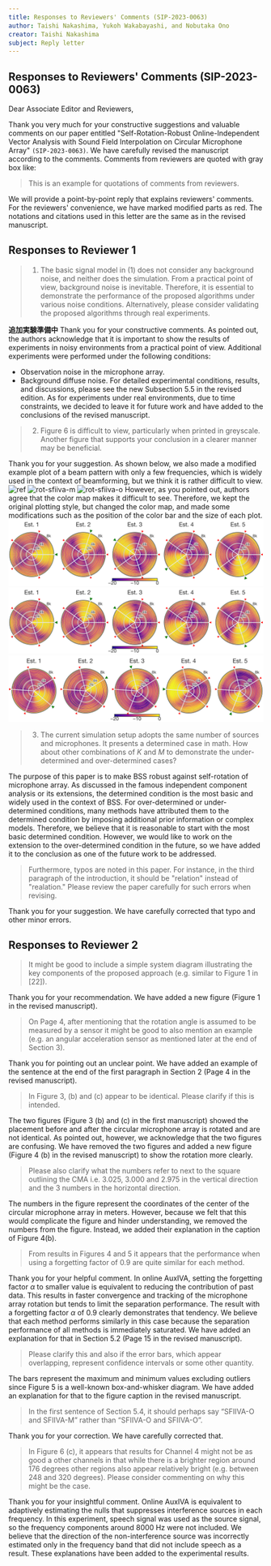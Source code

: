```yaml
---
title: Responses to Reviewers' Comments (SIP-2023-0063)
author: Taishi Nakashima, Yukoh Wakabayashi, and Nobutaka Ono
creator: Taishi Nakashima
subject: Reply letter
---
```


## Responses to Reviewers' Comments (SIP-2023-0063)

Dear Associate Editor and Reviewers,

Thank you very much for your constructive suggestions and valuable comments on our paper entitled "Self-Rotation-Robust Online-Independent Vector Analysis with Sound Field Interpolation on Circular Microphone Array" `(SIP-2023-0063)`.
We have carefully revised the manuscript according to the comments.
Comments from reviewers are quoted with gray box like:

> This is an example for quotations of comments from reviewers.

We will provide a point-by-point reply that explains reviewers' comments.
For the reviewers' convenience, we have marked modified parts as red.
The notations and citations used in this letter are the same as in the revised manuscript.

## Responses to Reviewer 1

> 1. The basic signal model in (1) does not consider any background noise, and neither does the simulation.
>    From a practical point of view, background noise is inevitable.
>    Therefore, it is essential to demonstrate the performance of the proposed algorithms under various noise conditions.
>    Alternatively, please consider validating the proposed algorithms through real experiments.

**追加実験準備中**
Thank you for your constructive comments.
As pointed out, the authors acknowledge that it is important to show the results of experiments in noisy environments from a practical point of view.
Additional experiments were performed under the following conditions:

- Observation noise in the microphone array.
- Background diffuse noise.
  For detailed experimental conditions, results, and discussions, please see the new Subsection 5.5 in the revised edition.
  As for experiments under real environments, due to time constraints, we decided to leave it for future work and have added to the conclusions of the revised manuscript.

> 2. Figure 6 is difficult to view, particularly when printed in greyscale.
>    Another figure that supports your conclusion in a clearer manner may be beneficial.

Thank you for your suggestion.
As shown below, we also made a modified example plot of a beam pattern with only a few frequencies, which is widely used in the context of beamforming, but we think it is rather difficult to view.
![ref](./fig/freq-limit/ref.png)
![rot-sfiiva-m](./fig/freq-limit/rot-sfiiva-m.png)
![rot-sfiiva-o](./fig/freq-limit/rot-sfiiva-o.png)
However, as you pointed out, authors agree that the color map makes it difficult to see.
Therefore, we kept the original plotting style, but changed the color map, and made some modifications such as the position of the color bar and the size of each plot.
![plasma-ref](./fig/ref.png)
![plasma-rot-sfiiva-o](./fig/rot_sfiiva-o.png)
![plasma-rot-sfiiva-m](./fig/rot_sfiiva-m.png)

> 3. The current simulation setup adopts the same number of sources and microphones.
>    It presents a determined case in math.
>    How about other combinations of $K$ and $M$ to demonstrate the under-determined and over-determined cases?

The purpose of this paper is to make BSS robust against self-rotation of microphone array.
As discussed in the famous independent component analysis or its extensions, the determined condition is the most basic and widely used in the context of BSS.
For over-determined or under-determined conditions, many methods have attributed them to the determined condition by imposing additional prior information or complex models.
Therefore, we believe that it is reasonable to start with the most basic determined condition.
However, we would like to work on the extension to the over-determined condition in the future, so we have added it to the conclusion as one of the future work to be addressed.

> Furthermore, typos are noted in this paper.
> For instance, in the third paragraph of the introduction, it should be "relation" instead of "realation."
> Please review the paper carefully for such errors when revising.

Thank you for your suggestion.
We have carefully corrected that typo and other minor errors.

<div style="page-break-after:always"></div>

## Responses to Reviewer 2

> It might be good to include a simple system diagram illustrating the key components of the proposed approach (e.g. similar to Figure 1 in [22]).

Thank you for your recommendation.
We have added a new figure (Figure 1 in the revised manuscript).

> On Page 4, after mentioning that the rotation angle is assumed to be measured by a sensor it might be good to also mention an example (e.g. an angular acceleration sensor as mentioned later at the end of Section 3).

Thank you for pointing out an unclear point.
We have added an example of the sentence at the end of the first paragraph in Section 2 (Page 4 in the revised manuscript).

> In Figure 3, (b) and (c) appear to be identical.
> Please clarify if this is intended.

The two figures (Figure 3 (b) and (c) in the first manuscript) showed the placement before and after the circular microphone array is rotated and are not identical.
As pointed out, however, we acknowledge that the two figures are confusing.
We have removed the two figures and added a new figure (Figure 4 (b) in the revised manuscript) to show the rotation more clearly.

> Please also clarify what the numbers refer to next to the square outlining the CMA i.e. 3.025, 3.000 and 2.975 in the vertical direction and the 3 numbers in the horizontal direction.

The numbers in the figure represent the coordinates of the center of the circular microphone array in meters.
However, because we felt that this would complicate the figure and hinder understanding, we removed the numbers from the figure.
Instead, we added their explanation in the caption of Figure 4(b).

> From results in Figures 4 and 5 it appears that the performance when using a forgetting factor of 0.9 are quite similar for each method.

Thank you for your helpful comment.
In online AuxIVA, setting the forgetting factor $\alpha$ to smaller value is equivalent to reducing the contribution of past data.
This results in faster convergence and tracking of the microphone array rotation but tends to limit the separation performance.
The result with a forgetting factor $\alpha$ of 0.9 clearly demonstrates that tendency.
We believe that each method performs similarly in this case because the separation performance of all methods is immediately saturated.
We have added an explanation for that in Section 5.2 (Page 15 in the revised manuscript).

> Please clarify this and also if the error bars, which appear overlapping, represent confidence intervals or some other quantity.

The bars represent the maximum and minimum values excluding outliers since Figure 5 is a well-known box-and-whisker diagram.
We have added an explanation for that to the figure caption in the revised manuscript.

> In the first sentence of Section 5.4, it should perhaps say “SFIIVA-O and SFIIVA-M” rather than “SFIIVA-O and SFIIVA-O”.

Thank you for your correction.
We have carefully corrected that.

> In Figure 6 (c), it appears that results for Channel 4 might not be as good a other channels in that while there is a brighter region around 176 degrees other regions also appear relatively bright (e.g. between 248 and 320 degrees).
> Please consider commenting on why this might be the case.

Thank you for your insightful comment.
Online AuxIVA is equivalent to adaptively estimating the nulls that suppresses interference sources in each frequency.
In this experiment, speech signal was used as the source signal, so the frequency components around 8000 Hz were not included.
We believe that the direction of the non-interference source was incorrectly estimated only in the frequency band that did not include speech as a result.
These explanations have been added to the experimental results.
